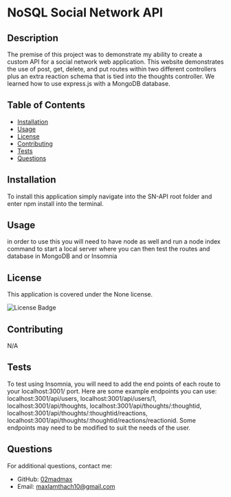 # NoSQL Social Network API

## Description

The premise of this project was to demonstrate my ability to create a custom API for a social network web application. This website demonstrates the use of post, get, delete, and put routes within two different controllers plus an extra reaction schema that is tied into the thoughts controller. We learned how to use express.js with a MongoDB database.

## Table of Contents

- [Installation](#installation)
- [Usage](#usage)
- [License](#license)
- [Contributing](#contributing)
- [Tests](#tests)
- [Questions](#questions)

## Installation

To install this application simply navigate into the SN-API root folder and enter npm install into the terminal.

## Usage

in order to use this you will need to have node as well and run a node index command to start a local server where you can then test the routes and database in MongoDB and or Insomnia

## License

This application is covered under the None license.

![License Badge](https://img.shields.io/badge/license-None-brightgreen)

## Contributing

N/A

## Tests

To test using Insomnia, you will need to add the end points of each route to your localhost:3001/ port.
Here are some example endpoints you can use: localhost:3001/api/users, localhost:3001/api/users/1, localhost:3001/api/thoughts, localhost:3001/api/thoughts/:thoughtid, localhost:3001/api/thoughts/:thoughtid/reactions, localhost:3001/api/thoughts/:thoughtid/reactions/reactionid. Some endpoints may need to be modified to suit the needs of the user.

## Questions

For additional questions, contact me:
- GitHub: [02madmax](https://github.com/02madmax)
- Email: maxlamthach10@gmail.com

